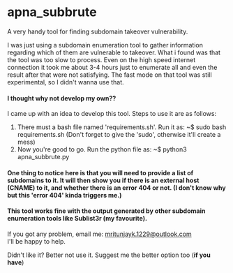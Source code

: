 # apna_subbrute
A very handy tool for finding subdomain takeover vulnerability.

I was just using a subdomain enumeration tool to gather information regarding which of them are vulnerable to takeover. What i found was that the tool was too slow to process. Even on the high speed internet connection it took me about 3-4 hours just to enumerate all and even the result after that were not satisfying. The fast mode on that tool was still experimental, so I didn't wanna use that. 

#### I thought why not develop my own??

I came up with an idea to develop this tool. Steps to use it are as follows:

1. There must a bash file named 'requirements.sh'. Run it as:  ~$ sudo bash requirements.sh 
   (Don't forget to give the 'sudo', otherwise it'll create a mess)
2. Now you're good to go. Run the python file as:  ~$ python3 apna_subbrute.py

#### One thing to notice here is that you will need to provide a list of subdomains to it. It will then show you if there is an external host (CNAME) to it, and whether there is an error 404 or not. (I don't know why but this 'error 404' kinda triggers me.)

#### This tool works fine with the output generated by other subdomain enumeration tools like Sublist3r (my favourite).

If you got any problem, email me: mritunjayk.1229@outlook.com     
I'll be happy to help.

Didn't like it? Better not use it. 
Suggest me the better option too (**if you have**)

